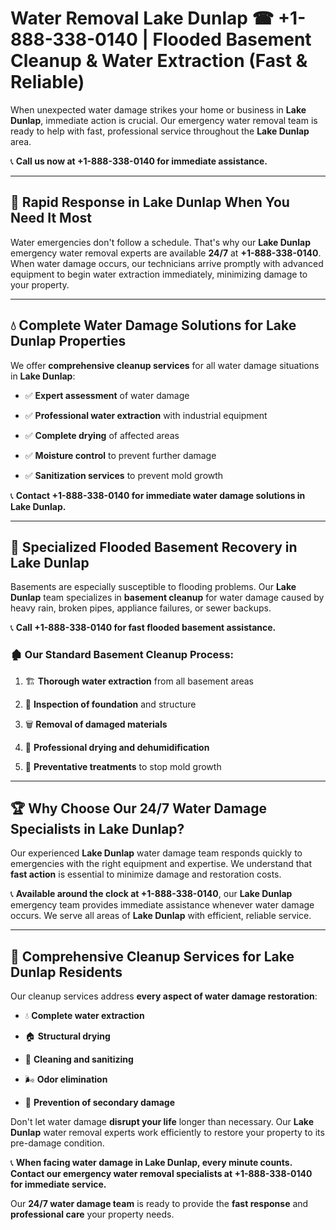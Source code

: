 # Water Removal Lake Dunlap ☎ +1-888-338-0140 | Flooded Basement Cleanup & Water Extraction (Fast & Reliable)

When unexpected water damage strikes your home or business in **Lake Dunlap**, immediate action is crucial. Our emergency water removal team is ready to help with fast, professional service throughout the **Lake Dunlap** area. 

📞 **Call us now at +1-888-338-0140 for immediate assistance.**
---
## 🚀 Rapid Response in Lake Dunlap When You Need It Most
Water emergencies don't follow a schedule. That's why our **Lake Dunlap** emergency water removal experts are available **24/7** at **+1-888-338-0140**. When water damage occurs, our technicians arrive promptly with advanced equipment to begin water extraction immediately, minimizing damage to your property.
---
## 💧 Complete Water Damage Solutions for Lake Dunlap Properties
We offer **comprehensive cleanup services** for all water damage situations in **Lake Dunlap**:
- ✅ **Expert assessment** of water damage  
- ✅ **Professional water extraction** with industrial equipment  
- ✅ **Complete drying** of affected areas  
- ✅ **Moisture control** to prevent further damage  
- ✅ **Sanitization services** to prevent mold growth  
📞 **Contact +1-888-338-0140 for immediate water damage solutions in Lake Dunlap.**
---
## 🌊 Specialized Flooded Basement Recovery in Lake Dunlap
Basements are especially susceptible to flooding problems. Our **Lake Dunlap** team specializes in **basement cleanup** for water damage caused by heavy rain, broken pipes, appliance failures, or sewer backups. 
📞 **Call +1-888-338-0140 for fast flooded basement assistance.**
### 🏚️ Our Standard Basement Cleanup Process:
1. 🏗️ **Thorough water extraction** from all basement areas  
2. 🔎 **Inspection of foundation** and structure  
3. 🗑️ **Removal of damaged materials**  
4. 💨 **Professional drying and dehumidification**  
5. 🚫 **Preventative treatments** to stop mold growth  
---
## 🏆 Why Choose Our 24/7 Water Damage Specialists in Lake Dunlap?
Our experienced **Lake Dunlap** water damage team responds quickly to emergencies with the right equipment and expertise. We understand that **fast action** is essential to minimize damage and restoration costs.
📞 **Available around the clock at +1-888-338-0140**, our **Lake Dunlap** emergency team provides immediate assistance whenever water damage occurs. We serve all areas of **Lake Dunlap** with efficient, reliable service.
---
## 🧹 Comprehensive Cleanup Services for Lake Dunlap Residents
Our cleanup services address **every aspect of water damage restoration**:
- 💧 **Complete water extraction**  
- 🏠 **Structural drying**  
- 🧼 **Cleaning and sanitizing**  
- 🌬️ **Odor elimination**  
- 🚫 **Prevention of secondary damage**  
Don't let water damage **disrupt your life** longer than necessary. Our **Lake Dunlap** water removal experts work efficiently to restore your property to its pre-damage condition.
📞 **When facing water damage in Lake Dunlap, every minute counts. Contact our emergency water removal specialists at +1-888-338-0140 for immediate service.**
Our **24/7 water damage team** is ready to provide the **fast response** and **professional care** your property needs.
